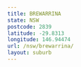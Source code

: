 ```yaml
---
title: BREWARRINA
state: NSW
postcode: 2839
latitude: -29.8313
longitude: 146.94474
url: /nsw/brewarrina/
layout: suburb
---
```

